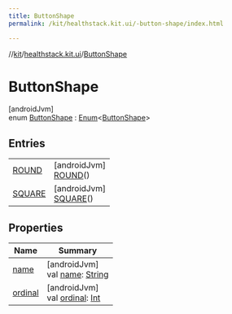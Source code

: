 ```yaml
---
title: ButtonShape
permalink: /kit/healthstack.kit.ui/-button-shape/index.html

---
```

//[kit](/kit.html)/[healthstack.kit.ui](../index.html)/[ButtonShape](index.html)



# ButtonShape



[androidJvm]\
enum [ButtonShape](index.html) : [Enum](https://kotlinlang.org/api/latest/jvm/stdlib/kotlin/-enum/index.html)&lt;[ButtonShape](index.html)&gt;



## Entries


| | |
|---|---|
| [ROUND](-r-o-u-n-d/index.html) | [androidJvm]<br>[ROUND](-r-o-u-n-d/index.html)() |
| [SQUARE](-s-q-u-a-r-e/index.html) | [androidJvm]<br>[SQUARE](-s-q-u-a-r-e/index.html)() |


## Properties


| Name | Summary |
|---|---|
| [name](-s-q-u-a-r-e/index.html#-372974862%2FProperties%2F-106109196) | [androidJvm]<br>val [name](-s-q-u-a-r-e/index.html#-372974862%2FProperties%2F-106109196): [String](https://kotlinlang.org/api/latest/jvm/stdlib/kotlin/-string/index.html) |
| [ordinal](-s-q-u-a-r-e/index.html#-739389684%2FProperties%2F-106109196) | [androidJvm]<br>val [ordinal](-s-q-u-a-r-e/index.html#-739389684%2FProperties%2F-106109196): [Int](https://kotlinlang.org/api/latest/jvm/stdlib/kotlin/-int/index.html) |

